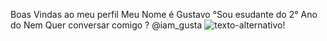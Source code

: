Boas Vindas ao meu perfil
Meu Nome é Gustavo
°Sou esudante do 2° Ano do Nem
Quer conversar comigo ?
@iam_gusta
![texto-alternativo](https://www.google.com/url?sa=i&url=https%3A%2F%2Fwww.tiktok.com%2F%40mahhtla_&psig=AOvVaw2HG1J80HDDeW7n0LMbXLXx&ust=1698333625771000&source=images&cd=vfe&opi=89978449&ved=0CBEQjRxqFwoTCNjSqfq_kYIDFQAAAAAdAAAAABAD)!
